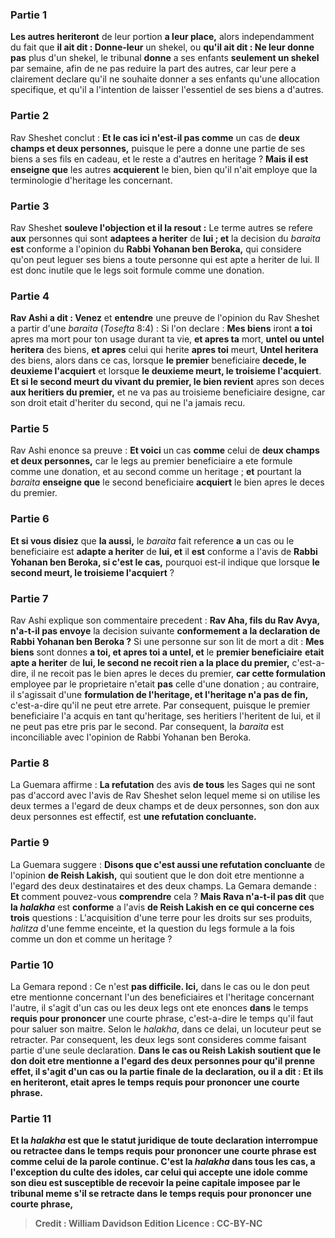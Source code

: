 
### Partie 1
<b>Les autres heriteront</b> de leur portion <b>a leur place,</b> alors independamment du fait que <b>il ait dit : Donne-leur</b> un shekel, ou <b>qu'il ait dit : Ne leur donne pas</b> plus d'un shekel, le tribunal <b>donne</b> a ses enfants <b>seulement un shekel</b> par semaine, afin de ne pas reduire la part des autres, car leur pere a clairement declare qu'il ne souhaite donner a ses enfants qu'une allocation specifique, et qu'il a l'intention de laisser l'essentiel de ses biens a d'autres.

### Partie 2
Rav Sheshet conclut : <b>Et le cas <b>ici n'est-il pas</b> comme</b> un cas de <b>deux champs et deux personnes,</b> puisque le pere a donne une partie de ses biens a ses fils en cadeau, et le reste a d'autres en heritage ? <b>Mais il est enseigne que</b> les autres <b>acquierent</b> le bien, bien qu'il n'ait employe que la terminologie d'heritage les concernant.

### Partie 3
Rav Sheshet <b>souleve l'objection et il la resout :</b> Le terme autres se refere <b>aux</b> personnes qui sont <b>adaptees a heriter</b> de <b>lui ; et</b> la decision du <i>baraita</i> <b>est</b> conforme a l'opinion du <b>Rabbi Yohanan ben Beroka,</b> qui considere qu'on peut leguer ses biens a toute personne qui est apte a heriter de lui. Il est donc inutile que le legs soit formule comme une donation.

### Partie 4
<b>Rav Ashi a dit : Venez</b> et <b>entendre</b> une preuve de l'opinion du Rav Sheshet a partir d'une <i>baraita</i> (<i>Tosefta</i> 8:4) : Si l'on declare : <b>Mes biens</b> iront <b>a toi</b> apres ma mort pour ton usage durant ta vie, <b>et apres ta</b> mort, <b>untel ou untel heritera</b> des biens, <b>et apres</b> celui qui herite <b>apres toi</b> meurt, <b>Untel heritera</b> des biens, alors dans ce cas, lorsque <b>le premier</b> beneficiaire <b>decede, le deuxieme l'acquiert</b> et lorsque <b>le deuxieme meurt, le troisieme l'acquiert</b>. <b>Et si le second meurt du vivant du premier, le bien revient</b> apres son deces <b>aux heritiers du premier,</b> et ne va pas au troisieme beneficiaire designe, car son droit etait d'heriter du second, qui ne l'a jamais recu.

### Partie 5
Rav Ashi enonce sa preuve : <b>Et voici</b> un cas <b>comme</b> celui de <b>deux champs et deux personnes,</b> car le legs au premier beneficiaire a ete formule comme une donation, et au second comme un heritage ; <b>et</b> pourtant la <i>baraita</i> <b>enseigne que</b> le second beneficiaire <b>acquiert</b> le bien apres le deces du premier.

### Partie 6
<b>Et si vous disiez</b> que <b>la aussi,</b> le <i>baraita</i> fait reference <b>a</b> un cas ou le beneficiaire est <b>adapte a heriter</b> de <b>lui, et</b> il <b>est</b> conforme a l'avis de <b>Rabbi Yohanan ben Beroka, si c'est le cas,</b> pourquoi est-il indique que lorsque <b>le second meurt, le troisieme l'acquiert</b> ?

### Partie 7
Rav Ashi explique son commentaire precedent : <b>Rav Aha, fils du Rav Avya, n'a-t-il pas envoye</b> la decision suivante <b>conformement a la declaration de Rabbi Yohanan ben Beroka ?</b> Si une personne sur son lit de mort a dit : <b>Mes biens</b> sont donnes <b>a toi, et apres toi a untel, et</b> le <b>premier beneficiaire</b> <b>etait apte a heriter</b> de <b>lui, le second ne recoit rien a la place du premier,</b> c'est-a-dire, il ne recoit pas le bien apres le deces du premier, <b>car cette formulation</b> employee par le proprietaire n'etait <b>pas</b> celle d'une donation ; au contraire,</b> il s'agissait d'une <b>formulation de l'heritage, et l'heritage n'a pas de fin,</b> c'est-a-dire qu'il ne peut etre arrete. Par consequent, puisque le premier beneficiaire l'a acquis en tant qu'heritage, ses heritiers l'heritent de lui, et il ne peut pas etre pris par le second. Par consequent, la <i>baraita</i> est inconciliable avec l'opinion de Rabbi Yohanan ben Beroka.

### Partie 8
La Guemara affirme : <b>La refutation</b> des avis <b>de tous</b> les Sages qui ne sont pas d'accord avec l'avis de Rav Sheshet selon lequel meme si on utilise les deux termes a l'egard de deux champs et de deux personnes, son don aux deux personnes est effectif, est <b>une refutation concluante.</b>

### Partie 9
La Guemara suggere : <b>Disons que c'est aussi une refutation concluante</b> de l'opinion <b>de Reish Lakish,</b> qui soutient que le don doit etre mentionne a l'egard des deux destinataires et des deux champs. La Gemara demande : <b>Et</b> comment pouvez-vous <b>comprendre</b> cela ? <b>Mais Rava n'a-t-il pas dit</b> que <b>la <i>halakha</i></b> est <b>conforme</b> a l'avis <b>de Reish Lakish en ce qui concerne ces trois</b> questions : L'acquisition d'une terre pour les droits sur ses produits, <i>halitza</i> d'une femme enceinte, et la question du legs formule a la fois comme un don et comme un heritage ?

### Partie 10
La Gemara repond : Ce n'est <b>pas difficile. Ici,</b> dans le cas ou le don peut etre mentionne concernant l'un des beneficiaires et l'heritage concernant l'autre, il s'agit d'un cas ou les deux legs ont ete enonces <b>dans</b> le temps <b>requis pour prononcer</b> une courte phrase, c'est-a-dire le temps qu'il faut pour saluer son maitre. Selon le <i>halakha</i>, dans ce delai, un locuteur peut se retracter. Par consequent, les deux legs sont consideres comme faisant partie d'une seule declaration. <b>Dans le cas ou Reish Lakish soutient que le don doit etre mentionne a l'egard des deux personnes pour qu'il prenne effet, il s'agit d'un cas ou la partie finale de la declaration, ou il a dit : Et ils en heriteront, etait <b>apres</b> le temps requis <b>pour prononcer</b> une courte phrase.

### Partie 11
<b>Et la <i>halakha</i></b> est que le statut juridique de <b>toute</b> declaration interrompue ou retractee <b>dans le temps <b>requis pour prononcer</b> une courte phrase <b>est comme</b> celui de la <b>parole continue. </b> C'est la <i>halakha</i> dans tous les cas, <b>a l'exception du culte des idoles,</b> car celui qui accepte une idole comme son dieu est susceptible de recevoir la peine capitale imposee par le tribunal meme s'il se retracte dans le temps requis pour prononcer une courte phrase,

>Credit : William Davidson Edition
>Licence : CC-BY-NC